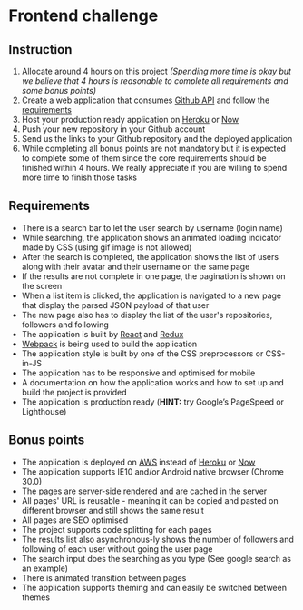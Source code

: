 # Frontend challenge

## Instruction
1. Allocate around 4 hours on this project _(Spending more time is okay but we believe that 4 hours is reasonable to complete all requirements and some bonus points)_
2. Create a web application that consumes [Github API](https://developer.github.com/v3/) and follow the [requirements](https://github.com/oddle-developer/oddle-frontend-challenge#requirements)
3. Host your production ready application on [Heroku](http://heroku.com) or [Now](https://zeit.co/now)
4. Push your new repository in your Github account
5. Send us the links to your Github repository and the deployed application
6. While completing all bonus points are not mandatory but it is expected to complete some of them since the core requirements should be finished within 4 hours. We really appreciate if you are willing to spend more time to finish those tasks
 
## Requirements
- There is a search bar to let the user search by username (login name)
- While searching, the application shows an animated loading indicator made by CSS (using gif image is not allowed)
- After the search is completed, the application shows the list of users along with their avatar and their username on the same page
- If the results are not complete in one page, the pagination is shown on the screen
- When a list item is clicked, the application is navigated to a new page that display the parsed JSON payload of that user
- The new page also has to display the list of the user's repositories, followers and following
- The application is built by [React](https://github.com/facebook/react) and [Redux](https://github.com/reactjs/redux)
- [Webpack](https://github.com/webpack/webpack) is being used to build the application
- The application style is built by one of the CSS preprocessors or CSS-in-JS
- The application has to be responsive and optimised for mobile
- A documentation on how the application works and how to set up and build the project is provided
- The application is production ready (__HINT:__ try Google’s PageSpeed or Lighthouse)
 
## Bonus points
- The application is deployed on [AWS](https://aws.amazon.com) instead of [Heroku](http://heroku.com) or [Now](https://zeit.co/now)
- The application supports IE10 and/or Android native browser (Chrome 30.0)
- The pages are server-side rendered and are cached in the server
- All pages' URL is reusable - meaning it can be copied and pasted on different browser and still shows the same result
- All pages are SEO optimised
- The project supports code splitting for each pages
- The results list also asynchronous-ly shows the number of followers and following of each user without going the user page
- The search input does the searching as you type (See google search as an example)
- There is animated transition between pages
- The application supports theming and can easily be switched between themes
